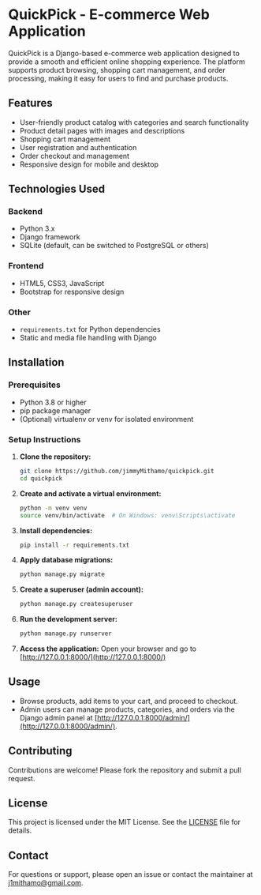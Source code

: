 # QuickPick - E-commerce Web Application

QuickPick is a Django-based e-commerce web application designed to provide a smooth and efficient online shopping experience. The platform supports product browsing, shopping cart management, and order processing, making it easy for users to find and purchase products.

## Features

- User-friendly product catalog with categories and search functionality
- Product detail pages with images and descriptions
- Shopping cart management
- User registration and authentication
- Order checkout and management
- Responsive design for mobile and desktop

## Technologies Used

### Backend
- Python 3.x
- Django framework
- SQLite (default, can be switched to PostgreSQL or others)

### Frontend
- HTML5, CSS3, JavaScript
- Bootstrap for responsive design

### Other
- `requirements.txt` for Python dependencies
- Static and media file handling with Django

## Installation

### Prerequisites
- Python 3.8 or higher
- pip package manager
- (Optional) virtualenv or venv for isolated environment

### Setup Instructions

1. **Clone the repository:**
   ```bash
   git clone https://github.com/jimmyMithamo/quickpick.git
   cd quickpick

2. **Create and activate a virtual environment:**
    ```bash
    python -m venv venv
    source venv/bin/activate  # On Windows: venv\Scripts\activate
3. **Install dependencies:**
    ```bash
    pip install -r requirements.txt
    ```

4. **Apply database migrations:**
    ```bash
    python manage.py migrate
    ```

5. **Create a superuser (admin account):**
    ```bash
    python manage.py createsuperuser
    ```

6. **Run the development server:**
    ```bash
    python manage.py runserver
    ```

7. **Access the application:**
    Open your browser and go to [http://127.0.0.1:8000/](http://127.0.0.1:8000/)

## Usage

- Browse products, add items to your cart, and proceed to checkout.
- Admin users can manage products, categories, and orders via the Django admin panel at [http://127.0.0.1:8000/admin/](http://127.0.0.1:8000/admin/).

## Contributing

Contributions are welcome! Please fork the repository and submit a pull request.

## License

This project is licensed under the MIT License. See the [LICENSE](LICENSE) file for details.

## Contact

For questions or support, please open an issue or contact the maintainer at j1mithamo@gmail.com.
